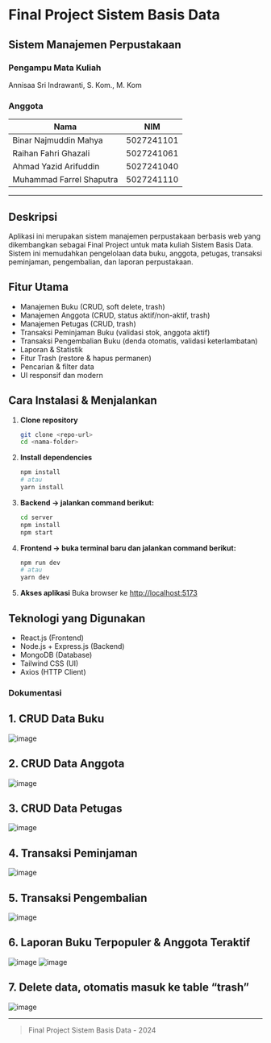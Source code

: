 ﻿# Final Project Sistem Basis Data

## Sistem Manajemen Perpustakaan

### Pengampu Mata Kuliah

Annisaa Sri Indrawanti, S. Kom., M. Kom

### Anggota

| Nama                     | NIM        |
| ------------------------ | ---------- |
| Binar Najmuddin Mahya    | 5027241101 |
| Raihan Fahri Ghazali     | 5027241061 |
| Ahmad Yazid Arifuddin    | 5027241040 |
| Muhammad Farrel Shaputra | 5027241110 |

---

## Deskripsi

Aplikasi ini merupakan sistem manajemen perpustakaan berbasis web yang dikembangkan sebagai Final Project untuk mata kuliah Sistem Basis Data. Sistem ini memudahkan pengelolaan data buku, anggota, petugas, transaksi peminjaman, pengembalian, dan laporan perpustakaan.

## Fitur Utama

- Manajemen Buku (CRUD, soft delete, trash)
- Manajemen Anggota (CRUD, status aktif/non-aktif, trash)
- Manajemen Petugas (CRUD, trash)
- Transaksi Peminjaman Buku (validasi stok, anggota aktif)
- Transaksi Pengembalian Buku (denda otomatis, validasi keterlambatan)
- Laporan & Statistik
- Fitur Trash (restore & hapus permanen)
- Pencarian & filter data
- UI responsif dan modern

## Cara Instalasi & Menjalankan

1. **Clone repository**
   ```bash
   git clone <repo-url>
   cd <nama-folder>
   ```
2. **Install dependencies**
   ```bash
   npm install
   # atau
   yarn install
   ```
3. **Backend -> jalankan command berikut:**
   ```bash
   cd server
   npm install
   npm start
   ```
4. **Frontend -> buka terminal baru dan jalankan command berikut:**

   ```bash
   npm run dev
   # atau
   yarn dev
   ```
5. **Akses aplikasi**
   Buka browser ke [http://localhost:5173](http://localhost:5173)

## Teknologi yang Digunakan

- React.js (Frontend)
- Node.js + Express.js (Backend)
- MongoDB (Database)
- Tailwind CSS (UI)
- Axios (HTTP Client)

### Dokumentasi

## 1. CRUD Data Buku
![image](https://github.com/user-attachments/assets/d6821bb8-dc21-47a8-a616-d0f795cb1396)
## 2. CRUD Data Anggota
![image](https://github.com/user-attachments/assets/edce51c4-7c13-48ce-97d2-cba2a9c82f22)
## 3. CRUD Data Petugas
![image](https://github.com/user-attachments/assets/17fcbbac-6061-4e9b-b44b-f58a69ea4ac6)
## 4. Transaksi Peminjaman
![image](https://github.com/user-attachments/assets/9212d881-b201-4214-b824-0bb077b475bf)
## 5. Transaksi Pengembalian
![image](https://github.com/user-attachments/assets/d811d6a4-37ef-472e-b6ef-6069b8d605b3)
## 6. Laporan Buku Terpopuler & Anggota Teraktif
![image](https://github.com/user-attachments/assets/002f128f-2da5-4c6b-b10b-bb562200fed3)
![image](https://github.com/user-attachments/assets/385a748f-cdcc-4e14-bbd2-d146c0d513fc)
## 7. Delete data, otomatis masuk ke table “trash”
![image](https://github.com/user-attachments/assets/83960d6f-407d-4092-bca4-c647195e4a52)

---

> Final Project Sistem Basis Data - 2024